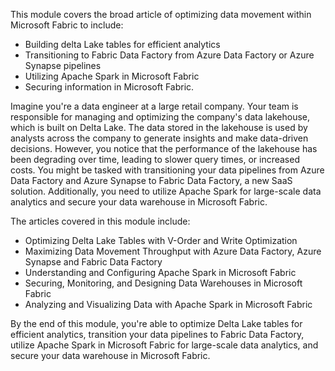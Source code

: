 This module covers the broad article of optimizing data movement within Microsoft Fabric to include:

- Building delta Lake tables for efficient analytics
- Transitioning to Fabric Data Factory from Azure Data Factory or Azure Synapse pipelines
- Utilizing Apache Spark in Microsoft Fabric
- Securing information in Microsoft Fabric.

Imagine you're a data engineer at a large retail company. Your team is responsible for managing and optimizing the company's data lakehouse, which is built on Delta Lake. The data stored in the lakehouse is used by analysts across the company to generate insights and make data-driven decisions. However, you notice that the performance of the lakehouse has been degrading over time, leading to slower query times, or increased costs. You might be tasked with transitioning your data pipelines from Azure Data Factory and Azure Synapse to Fabric Data Factory, a new SaaS solution. Additionally, you need to utilize Apache Spark for large-scale data analytics and secure your data warehouse in Microsoft Fabric.

The articles covered in this module include:

- Optimizing Delta Lake Tables with V-Order and Write Optimization
- Maximizing Data Movement Throughput with Azure Data Factory, Azure Synapse and Fabric Data Factory
- Understanding and Configuring Apache Spark in Microsoft Fabric
- Securing, Monitoring, and Designing Data Warehouses in Microsoft Fabric
- Analyzing and Visualizing Data with Apache Spark in Microsoft Fabric

By the end of this module, you're able to optimize Delta Lake tables for efficient analytics, transition your data pipelines to Fabric Data Factory, utilize Apache Spark in Microsoft Fabric for large-scale data analytics, and secure your data warehouse in Microsoft Fabric.